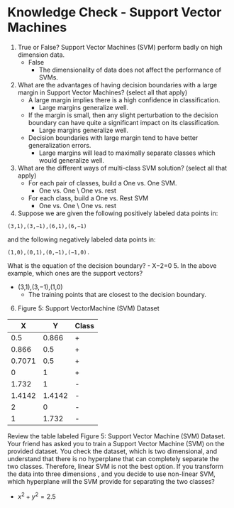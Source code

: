 # Knowledge Check - Support Vector Machines

1. True or False? Support Vector Machines (SVM) perform badly on high dimension data.
   - False
     - The dimensionality of data does not affect the performance of SVMs.
2. What are the advantages of having decision boundaries with a large margin in Support Vector Machines? (select all that apply)
   - A large margin implies there is a high confidence in classification.
     - Large margins generalize well.
   - If the margin is small, then any slight perturbation to the decision boundary can have quite a significant impact on its classification.
     - Large margins generalize well.
   - Decision boundaries with large margin tend to have better generalization errors.
     - Large margins will lead to maximally separate classes which would generalize well.
3. What are the different ways of multi-class SVM solution? (select all that apply)
   - For each pair of classes, build a One vs. One SVM.
     - One vs. One \ One vs. rest
   - For each class, build a One vs. Rest SVM
     - One vs. One \ One vs. rest
4. Suppose we are given the following positively labeled data points in:

```
(3,1),(3,−1),(6,1),(6,−1)
```

and the following negatively labeled data points in:

```
(1,0),(0,1),(0,−1),(−1,0).
```

What is the equation of the decision boundary? - X−2=0 5. In the above example, which ones are the support vectors?

- (3,1),(3,−1),(1,0)
  - The training points that are closest to the decision boundary.

6. Figure 5: Support VectorMachine (SVM) Dataset

| X      | Y      | Class |
| ------ | ------ | ----- |
| 0.5    | 0.866  | +     |
| 0.866  | 0.5    | +     |
| 0.7071 | 0.5    | +     |
| 0      | 1      | +     |
| 1.732  | 1      | -     |
| 1.4142 | 1.4142 | -     |
| 2      | 0      | -     |
| 1      | 1.732  | -     |

Review the table labeled Figure 5: Support Vector Machine (SVM) Dataset.
Your friend has asked you to train a Support Vector Machine (SVM) on the provided dataset. You check the dataset, which is two dimensional, and understand that there is no hyperplane that can completely separate the two classes. Therefore, linear SVM is not the best option.
If you transform the data into three dimensions , and you decide to use non-linear SVM, which hyperplane will the SVM provide for separating the two classes?

- $x^2 + y^2 = 2.5$
